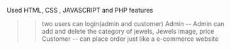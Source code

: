 Used HTML, CSS , JAVASCRIPT and PHP 
features 
>>two users can login(admin and customer)
>>Admin  -- Admin can add and delete the category of jewels, Jewels image, price
>>Customer -- can place order just like a e-commerce website
